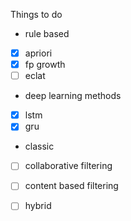 Things to do
- rule based
- [x] apriori
- [x] fp growth
- [ ] eclat
- deep learning methods
- [x] lstm
- [x] gru
- classic
- [ ] collaborative filtering
- [ ] content based filtering
- [ ] hybrid
 

